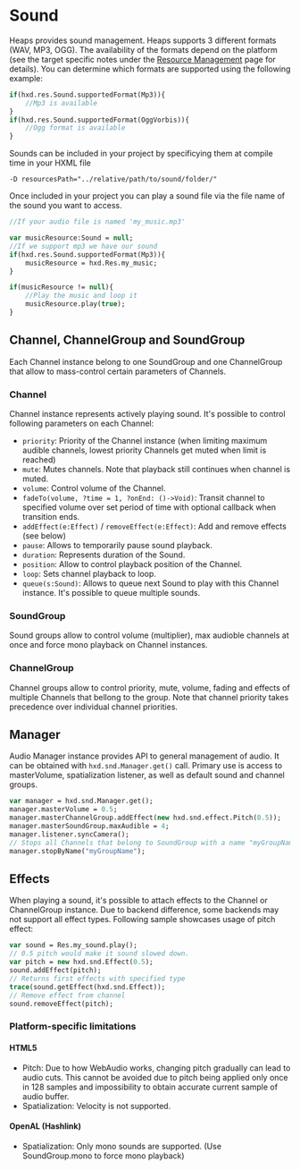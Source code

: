 # Sound

Heaps provides sound management. Heaps supports 3 different formats (WAV, MP3, OGG).  The availability of the formats depend on the platform (see the target specific notes under the [Resource Management](https://heaps.io/documentation/resource-management.html) page for details). You can determine which formats are supported using the following example:

```haxe
if(hxd.res.Sound.supportedFormat(Mp3)){
    //Mp3 is available
}
if(hxd.res.Sound.supportedFormat(OggVorbis)){
    //Ogg format is available
}
```

Sounds can be included in your project by specificying them at compile time in your HXML file

```hxml
-D resourcesPath="../relative/path/to/sound/folder/"
```

Once included in your project you can play a sound file via the file name of the sound you want to access.

```haxe
//If your audio file is named 'my_music.mp3'

var musicResource:Sound = null;
//If we support mp3 we have our sound
if(hxd.res.Sound.supportedFormat(Mp3)){
    musicResource = hxd.Res.my_music;
}

if(musicResource != null){
    //Play the music and loop it
    musicResource.play(true);
}
```

## Channel, ChannelGroup and SoundGroup

Each Channel instance belong to one SoundGroup and one ChannelGroup that allow to mass-control certain parameters of Channels.

### Channel

Channel instance represents actively playing sound. It's possible to control following parameters on each Channel:

* `priority`: Priority of the Channel instance (when limiting maximum audible channels, lowest priority Channels get muted when limit is reached)
* `mute`: Mutes channels. Note that playback still continues when channel is muted.
* `volume`: Control volume of the Channel.
* `fadeTo(volume, ?time = 1, ?onEnd: ()->Void)`: Transit channel to specified volume over set period of time with optional callback when transition ends.
* `addEffect(e:Effect)` / `removeEffect(e:Effect)`: Add and remove effects (see below)
* `pause`: Allows to temporarily pause sound playback.
* `duration`: Represents duration of the Sound.
* `position`: Allow to control playback position of the Channel.
* `loop`: Sets channel playback to loop.
* `queue(s:Sound)`: Allows to queue next Sound to play with this Channel instance. It's possible to queue multiple sounds.

### SoundGroup
Sound groups allow to control volume (multiplier), max audioble channels at once and force mono playback on Channel instances.
### ChannelGroup
Channel groups allow to control priority, mute, volume, fading and effects of multiple Channels that bellong to the group. Note that channel priority takes precedence over individual channel priorities.

## Manager
Audio Manager instance provides API to general management of audio. It can be obtained with `hxd.snd.Manager.get()` call.
Primary use is access to masterVolume, spatialization listener, as well as default sound and channel groups.

```haxe
var manager = hxd.snd.Manager.get();
manager.masterVolume = 0.5;
manager.masterChannelGroup.addEffect(new hxd.snd.effect.Pitch(0.5));
manager.masterSoundGroup.maxAudible = 4;
manager.listener.syncCamera();
// Stops all Channels that belong to SoundGroup with a name "myGroupName".
manager.stopByName("myGroupName");
```

## Effects

When playing a sound, it's possible to attach effects to the Channel or ChannelGroup instance. Due to backend difference, some backends may not support all effect types. Following sample showcases usage of pitch effect:

```haxe
var sound = Res.my_sound.play();
// 0.5 pitch would make it sound slowed down.
var pitch = new hxd.snd.Effect(0.5);
sound.addEffect(pitch);
// Returns first effects with specified type
trace(sound.getEffect(hxd.snd.Effect));
// Remove effect from channel
sound.removeEffect(pitch);
```

### Platform-specific limitations

#### HTML5

* Pitch: Due to how WebAudio works, changing pitch gradually can lead to audio cuts. This cannot be avoided due to pitch being applied only once in 128 samples and impossibility to obtain accurate current sample of audio buffer.
* Spatialization: Velocity is not supported.

#### OpenAL (Hashlink)

* Spatialization: Only mono sounds are supported. (Use SoundGroup.mono to force mono playback)
